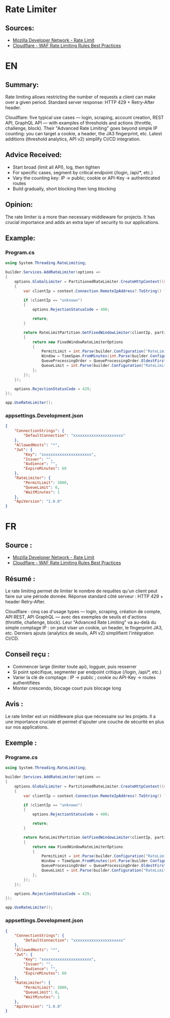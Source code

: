 # Rate Limiter

## Sources:

-   [Mozilla Developer Network - Rate Limit](https://developer.mozilla.org/en-US/docs/Glossary/Rate_limit)
-   [Cloudflare - WAF Rate Limiting Rules Best Practices](https://developers.cloudflare.com/waf/rate-limiting-rules/best-practices/)

# EN

## Summary:

Rate limiting allows restricting the number of requests a client can make over a
given period. Standard server response: HTTP 429 + Retry-After header.

Cloudflare: five typical use cases — login, scraping, account creation, REST
API, GraphQL API — with examples of thresholds and actions (throttle, challenge,
block). Their "Advanced Rate Limiting" goes beyond simple IP counting: you can
target a cookie, a header, the JA3 fingerprint, etc. Latest additions (threshold
analytics, API v2) simplify CI/CD integration.

## Advice Received:

-   Start broad (limit all API), log, then tighten
-   For specific cases, segment by critical endpoint (/login, /api/\*, etc.)
-   Vary the counting key: IP → public; cookie or API-Key → authenticated routes
-   Build gradually, short blocking then long blocking

## Opinion:

The rate limiter is a more than necessary middleware for projects. It has
crucial importance and adds an extra layer of security to our applications.

## Example:

### Program.cs

```csharp
using System.Threading.RateLimiting;

builder.Services.AddRateLimiter(options =>
{
    options.GlobalLimiter = PartitionedRateLimiter.CreateHttpContext((string context) =>
    {
        var clientIp = context.Connection.RemoteIpAddress?.ToString() ?? "unknown";

        if (clientIp == "unknown")
        {
            options.RejectionStatusCode = 400;

            return;
        }

        return RateLimitPartition.GetFixedWindowLimiter(clientIp, partition =>
        {
            return new FixedWindowRateLimiterOptions
            {
                PermitLimit = int.Parse(builder.Configuration["RateLimiter:PermitLimit"]),
                Window = TimeSpan.FromMinutes(int.Parse(builder.Configuration["RateLimiter:WaitMinutes"])),
                QueueProcessingOrder = QueueProcessingOrder.OldestFirst,
                QueueLimit = int.Parse(builder.Configuration["RateLimiter:QueueLimit"])
            };
        });
    });

    options.RejectionStatusCode = 429;
});

app.UseRateLimiter();
```

### appsettings.Development.json

```json
{
    "ConnectionStrings": {
        "DefaultConnection": "xxxxxxxxxxxxxxxxxxxxxx"
    },
    "AllowedHosts": "*",
    "Jwt": {
        "Key": "xxxxxxxxxxxxxxxxxxxxxx",
        "Issuer": "",
        "Audience": "",
        "ExpireMinutes": 60
    },
    "RateLimiter": {
        "PermitLimit": 3000,
        "QueueLimit": 0,
        "WaitMinutes": 1
    },
    "ApiVersion": "1.0.0"
}
```

# FR

## Source :

-   [Mozilla Developer Network - Rate Limit](https://developer.mozilla.org/en-US/docs/Glossary/Rate_limit)
-   [Cloudflare - WAF Rate Limiting Rules Best Practices](https://developers.cloudflare.com/waf/rate-limiting-rules/best-practices/)

## Résumé :

Le rate limiting permet de limiter le nombre de requêtes qu'un client peut faire
sur une période donnée. Réponse standard côté serveur : HTTP 429 + header
Retry-After.

Cloudflare : cinq cas d'usage types — login, scraping, création de compte, API
REST, API GraphQL — avec des exemples de seuils et d'actions (throttle,
challenge, block). Leur "Advanced Rate Limiting" va au-delà du simple comptage
IP : on peut viser un cookie, un header, le fingerprint JA3, etc. Derniers
ajouts (analytics de seuils, API v2) simplifient l'intégration CI/CD.

## Conseil reçu :

-   Commencer large (limiter toute api), logguer, puis resserrer
-   Si point spécifique, segmenter par endpoint critique (/login, /api/\*, etc.)
-   Varier la clé de comptage : IP → public ; cookie ou API-Key → routes
    authentifiées
-   Monter crescendo, blocage court puis blocage long

## Avis :

Le rate limiter est un middleware plus que nécessaire sur les projets. Il a une
importance cruciale et permet d'ajouter une couche de sécurité en plus sur nos
applications.

## Exemple :

### Programe.cs

```csharp
using System.Threading.RateLimiting;

builder.Services.AddRateLimiter(options =>
{
    options.GlobalLimiter = PartitionedRateLimiter.CreateHttpContext((string context) =>
    {
        var clientIp = context.Connection.RemoteIpAddress?.ToString() ?? "unknown";

        if (clientIp == "unknown")
        {
            options.RejectionStatusCode = 400;

            return;
        }

        return RateLimitPartition.GetFixedWindowLimiter(clientIp, partition =>
        {
            return new FixedWindowRateLimiterOptions
            {
                PermitLimit = int.Parse(builder.Configuration["RateLimiter:PermitLimit"]),
                Window = TimeSpan.FromMinutes(int.Parse(builder.Configuration["RateLimiter:WaitMinutes"])),
                QueueProcessingOrder = QueueProcessingOrder.OldestFirst,
                QueueLimit = int.Parse(builder.Configuration["RateLimiter:QueueLimit"])
            };
        });
    });

    options.RejectionStatusCode = 429;
});

app.UseRateLimiter();
```

### appsettings.Development.json

```json
{
    "ConnectionStrings": {
        "DefaultConnection": "xxxxxxxxxxxxxxxxxxxxxx"
    },
    "AllowedHosts": "*",
    "Jwt": {
        "Key": "xxxxxxxxxxxxxxxxxxxxxx",
        "Issuer": "",
        "Audience": "",
        "ExpireMinutes": 60
    },
    "RateLimiter": {
        "PermitLimit": 3000,
        "QueueLimit": 0,
        "WaitMinutes": 1
    },
    "ApiVersion": "1.0.0"
}
```
